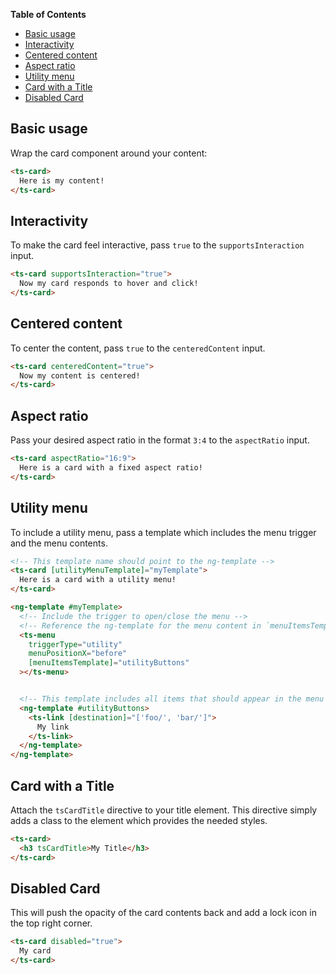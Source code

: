 <!-- START doctoc generated TOC please keep comment here to allow auto update -->
<!-- DON'T EDIT THIS SECTION, INSTEAD RE-RUN doctoc TO UPDATE -->
**Table of Contents**

- [Basic usage](#basic-usage)
- [Interactivity](#interactivity)
- [Centered content](#centered-content)
- [Aspect ratio](#aspect-ratio)
- [Utility menu](#utility-menu)
- [Card with a Title](#card-with-a-title)
- [Disabled Card](#disabled-card)

<!-- END doctoc generated TOC please keep comment here to allow auto update -->

## Basic usage

Wrap the card component around your content:

```html
<ts-card>
  Here is my content!
</ts-card>
```

## Interactivity

To make the card feel interactive, pass `true` to the `supportsInteraction` input.

```html
<ts-card supportsInteraction="true">
  Now my card responds to hover and click!
</ts-card>
```

## Centered content

To center the content, pass `true` to the `centeredContent` input.

```html
<ts-card centeredContent="true">
  Now my content is centered!
</ts-card>
```

## Aspect ratio

Pass your desired aspect ratio in the format `3:4` to the `aspectRatio` input.

```html
<ts-card aspectRatio="16:9">
  Here is a card with a fixed aspect ratio!
</ts-card>
```

## Utility menu

To include a utility menu, pass a template which includes the menu trigger and the menu contents.

```html
<!-- This template name should point to the ng-template -->
<ts-card [utilityMenuTemplate]="myTemplate">
  Here is a card with a utility menu!
</ts-card>

<ng-template #myTemplate>
  <!-- Include the trigger to open/close the menu -->
  <!-- Reference the ng-template for the menu content in `menuItemsTemplate` -->
  <ts-menu
    triggerType="utility"
    menuPositionX="before"
    [menuItemsTemplate]="utilityButtons"
  ></ts-menu>


  <!-- This template includes all items that should appear in the menu -->
  <ng-template #utilityButtons>
    <ts-link [destination]="['foo/', 'bar/']">
      My link
    </ts-link>
  </ng-template>
</ng-template>
```

## Card with a Title

Attach the `tsCardTitle` directive to your title element. This directive simply adds a class to the
element which provides the needed styles.

```html
<ts-card>
  <h3 tsCardTitle>My Title</h3>
</ts-card>
```

## Disabled Card

This will push the opacity of the card contents back and add a lock icon in the top right corner.

```html
<ts-card disabled="true">
  My card
</ts-card>
```


